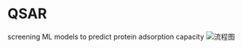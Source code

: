 # QSAR
screening ML models to predict protein adsorption capacity 
![流程图](https://github.com/Devin19970313/QSAR/assets/95083643/d8582a46-2d3b-4b76-bc61-a8e7af5f0020)

